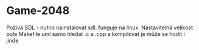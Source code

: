# Game-2048
Požívá SDL - nutno nainstalovat sdl. funguje na linux. Nastavitelná velikost pole
Makefile umí samo hledat .c a .cpp a kompilovat je může se hodit i jinde
